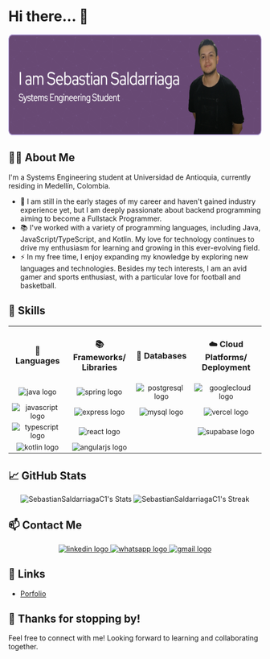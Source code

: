 # Hi there... 👋

<div align="center">
  <img height="200" src="./github-header-image.png" />
</div>

## 👩‍💻 About Me

I'm a Systems Engineering student at Universidad de Antioquia, currently residing in Medellín, Colombia.  
- 🔭 I am still in the early stages of my career and haven't gained industry experience yet, but I am deeply passionate about backend programming aiming to become a Fullstack Programmer.  
- 📚 I've worked with a variety of programming languages, including Java, JavaScript/TypeScript, and Kotlin. My love for technology continues to drive my enthusiasm for learning and growing in this ever-evolving field.  
- ⚡ In my free time, I enjoy expanding my knowledge by exploring new languages and technologies. Besides my tech interests, I am an avid gamer and sports enthusiast, with a particular love for football and basketball.

## 🔧 Skills

<div align="center">
  <table>
    <tr>
      <td><h3 align="center">📝 Languages</h3></td>
      <td><h3 align="center">📚 Frameworks/<br>Libraries</h3></td>
      <td><h3 align="center">💾 Databases</h3></td>
      <td><h3 align="center">☁️ Cloud Platforms/<br>Deployment</h3></td>
    </tr>
    <tr>
      <td align="center">
        <img src="https://cdn.jsdelivr.net/gh/devicons/devicon/icons/java/java-original.svg" height="40" alt="java logo" />
      </td>
      <td align="center">
        <img src="https://cdn.jsdelivr.net/gh/devicons/devicon/icons/spring/spring-original.svg" height="40" alt="spring logo" />
      </td>
      <td align="center">
        <img src="https://cdn.jsdelivr.net/gh/devicons/devicon/icons/postgresql/postgresql-original.svg" height="40" alt="postgresql logo" />
      </td>
      <td align="center">
        <img src="https://cdn.jsdelivr.net/gh/devicons/devicon/icons/googlecloud/googlecloud-original.svg" height="40" alt="googlecloud logo" />
      </td>
    </tr>
    <tr>
      <td align="center">
        <img src="https://cdn.jsdelivr.net/gh/devicons/devicon/icons/javascript/javascript-original.svg" height="40" alt="javascript logo" />
      </td>
      <td align="center">
        <img src="https://skillicons.dev/icons?i=express" height="40" alt="express logo" />
      </td>
      <td align="center">
        <img src="https://cdn.jsdelivr.net/gh/devicons/devicon/icons/mysql/mysql-original.svg" height="40" alt="mysql logo" />
      </td>
      <td align="center">
        <img src="https://skillicons.dev/icons?i=vercel" height="40" alt="vercel logo" />
      </td>
    </tr>
    <tr>
      <td align="center">
        <img src="https://skillicons.dev/icons?i=ts" height="40" alt="typescript logo" />
      </td>
      <td align="center">
        <img src="https://cdn.jsdelivr.net/gh/devicons/devicon/icons/react/react-original.svg" height="40" alt="react logo" />
      </td>
      <td align="center">
        <p></p>
      </td>
      <td align="center">
        <img src="https://cdn.simpleicons.org/supabase/3ECF8E" height="40" alt="supabase logo" />
      </td>
    </tr>
    <tr>
      <td align="center">
        <img src="https://cdn.jsdelivr.net/gh/devicons/devicon/icons/kotlin/kotlin-original.svg" height="40" alt="kotlin logo" />
      </td>
      <td align="center">
        <img src="https://cdn.jsdelivr.net/gh/devicons/devicon/icons/angularjs/angularjs-original.svg" height="40" alt="angularjs logo" />
      </td>
      <td align="center">
        <p></p>
      </td>
      <td align="center">
        <p></p>
      </td>
    </tr>
  </table>
</div>

## 📈 GitHub Stats

<div align="center">
  <img src="https://github-readme-stats.vercel.app/api?username=SebastianSaldarriagaC1&theme=material-palenight&show_icons=true&hide_border=true&count_private=true" alt="SebastianSaldarriagaC1's Stats" />
  <img src="https://github-readme-streak-stats.herokuapp.com/?user=SebastianSaldarriagaC1&theme=material-palenight&hide_border=true" alt="SebastianSaldarriagaC1's Streak" />
</div>

## 📫 Contact Me

<div align="center">
  <a href="https://www.linkedin.com/in/sebastian-saldarriagac/" target="_blank">
    <img src="https://img.shields.io/static/v1?message=LinkedIn&logo=linkedin&label=&color=0077B5&logoColor=white&labelColor=&style=for-the-badge" height="25" alt="linkedin logo" />
  </a>
  <a href="https://wa.me/573107147030" target="_blank">
    <img src="https://img.shields.io/static/v1?message=Whatsapp&logo=whatsapp&label=&color=25D366&logoColor=white&labelColor=&style=for-the-badge" height="25" alt="whatsapp logo" />
  </a>
  <a href="mailto:ssaldarriaga.cardona@udea.edu.co" target="_blank">
    <img src="https://img.shields.io/static/v1?message=Gmail&logo=gmail&label=&color=D14836&logoColor=white&labelColor=&style=for-the-badge" height="25" alt="gmail logo" />
  </a>
</div>

## 🔗 Links

- [Porfolio](https://sebastian-saldarriaga-portafolio.vercel.app/)

## 👀 Thanks for stopping by!

Feel free to connect with me! Looking forward to learning and collaborating together.
